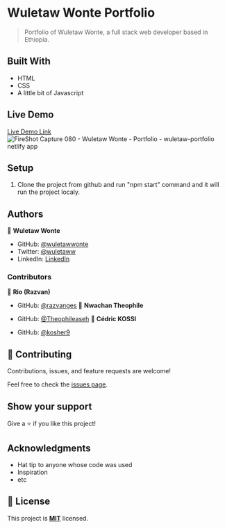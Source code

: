 
# Wuletaw Wonte Portfolio

> Portfolio of Wuletaw Wonte, a full stack web developer based in Ethiopia. 


## Built With

- HTML
- CSS
- A little bit of Javascript

## Live Demo

[Live Demo Link](https://wuletawwonte.github.io/my-portfolio)
![FireShot Capture 080 - Wuletaw Wonte - Portfolio - wuletaw-portfolio netlify app](https://user-images.githubusercontent.com/12524453/154622050-2eb4e3e9-f8fa-4664-9a60-c156c4de694b.png)


## Setup

1. Clone the project from github and run "npm start" command and it will run the project localy.


## Authors

👤 **Wuletaw Wonte**

- GitHub: [@wuletawwonte](https://github.com/wuletawwonte)
- Twitter: [@wuletaww](https://twitter.com/wuletaww)
- LinkedIn: [LinkedIn](https://linkedin.com/in/wuletaw-wonte)
### Contributors
👤 **Rio (Razvan)**

- GitHub: [@razvanges](https://github.com/razvanges)
👤 **Nwachan Theophile**

- GitHub: [@Theophileaseh](https://github.com/Theophileaseh)
👤 **Cédric KOSSI**

- GitHub: [@kosher9](https://github.com/kosher9)


## 🤝 Contributing

Contributions, issues, and feature requests are welcome!

Feel free to check the [issues page](../../issues/).

## Show your support

Give a ⭐️ if you like this project!

## Acknowledgments

- Hat tip to anyone whose code was used
- Inspiration
- etc

## 📝 License

This project is **[MIT](./LICENSE.md)** licensed.

